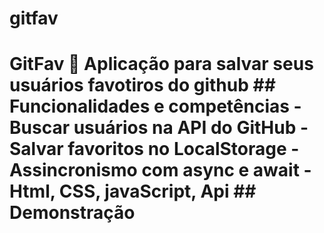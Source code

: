 # gitfav
# GitFav 🚀  Aplicação para salvar seus usuários favotiros do github  ## Funcionalidades e competências  - Buscar usuários na API do GitHub - Salvar favoritos no LocalStorage - Assincronismo com async e await - Html, CSS, javaScript, Api   ## Demonstração

